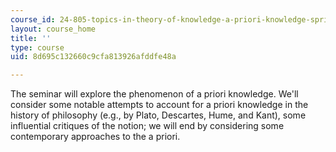 ```yaml
---
course_id: 24-805-topics-in-theory-of-knowledge-a-priori-knowledge-spring-2005
layout: course_home
title: ''
type: course
uid: 8d695c132660c9cfa813926afddfe48a

---
```

The seminar will explore the phenomenon of a priori knowledge. We'll consider some notable attempts to account for a priori knowledge in the history of philosophy (e.g., by Plato, Descartes, Hume, and Kant), some influential critiques of the notion; we will end by considering some contemporary approaches to the a priori.

